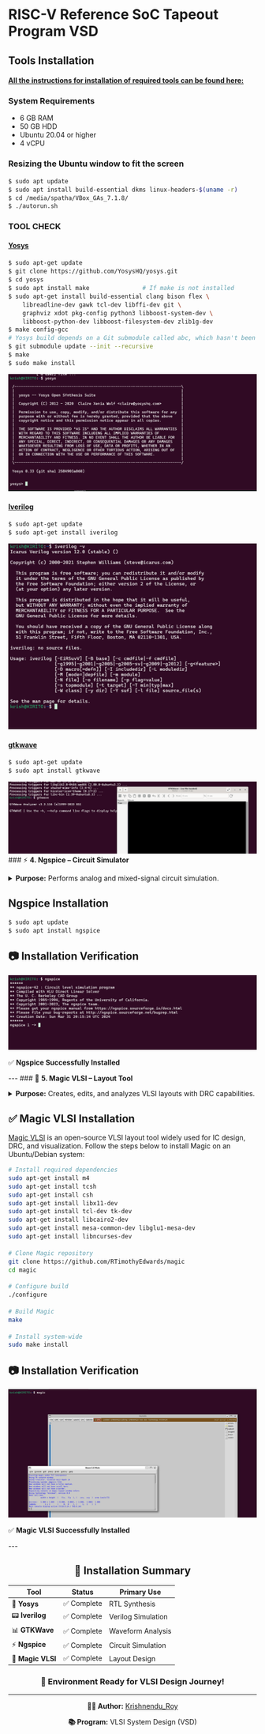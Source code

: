 # RISC-V Reference SoC Tapeout Program VSD

## Tools Installation

#### <ins>All the instructions for installation of required tools can be found here:</ins>

### **System Requirements**

- 6 GB RAM
- 50 GB HDD
- Ubuntu 20.04 or higher
- 4 vCPU

### **Resizing the Ubuntu window to fit the screen**

```bash
$ sudo apt update
$ sudo apt install build-essential dkms linux-headers-$(uname -r)
$ cd /media/spatha/VBox_GAs_7.1.8/
$ ./autorun.sh
```
### **TOOL CHECK**

#### <ins>**Yosys**</ins>

```bash
$ sudo apt-get update
$ git clone https://github.com/YosysHQ/yosys.git
$ cd yosys
$ sudo apt install make               # If make is not installed
$ sudo apt-get install build-essential clang bison flex \
    libreadline-dev gawk tcl-dev libffi-dev git \
    graphviz xdot pkg-config python3 libboost-system-dev \
    libboost-python-dev libboost-filesystem-dev zlib1g-dev
$ make config-gcc
# Yosys build depends on a Git submodule called abc, which hasn't been initialized yet. You need to run the following command before running make
$ git submodule update --init --recursive
$ make 
$ sudo make install
```

![Alt Text](Images/yosys.png)

#### <ins>**Iverilog**</ins>

```bash
$ sudo apt-get update
$ sudo apt-get install iverilog
```

![Alt Text](Images/Iverilog.png)

#### <ins>**gtkwave**</ins>

```bash
$ sudo apt-get update
$ sudo apt install gtkwave
```

![Alt Text](Images/gtkwave.png) ### ⚡ **4. Ngspice – Circuit Simulator**

<details>
<summary><b>Purpose:</b> Performs analog and mixed-signal circuit simulation.</summary>
Ngspice is a mixed-level/mixed-signal circuit simulator based on Spice3f5, Cider1b1 and Xspice.
</details>

## **Ngspice Installation**

```bash
$ sudo apt update
$ sudo apt install ngspice
```

## 📷 **Installation Verification**

![Alt Text](Images/ngspice.png)

✅ **Ngspice Successfully Installed**

--- ### 🎨 **5. Magic VLSI – Layout Tool**

<details>
<summary><b>Purpose:</b> Creates, edits, and analyzes VLSI layouts with DRC capabilities.</summary>
Magic VLSI is an open-source VLSI layout tool widely used for IC design, DRC, and visualization.
</details>

## ✅ **Magic VLSI Installation**

[Magic VLSI](http://opencircuitdesign.com/magic/) is an open-source VLSI layout tool widely used for IC design, DRC, and visualization. Follow the steps below to install Magic on an Ubuntu/Debian system:

```bash
# Install required dependencies
sudo apt-get install m4
sudo apt-get install tcsh
sudo apt-get install csh
sudo apt-get install libx11-dev
sudo apt-get install tcl-dev tk-dev
sudo apt-get install libcairo2-dev
sudo apt-get install mesa-common-dev libglu1-mesa-dev
sudo apt-get install libncurses-dev

# Clone Magic repository
git clone https://github.com/RTimothyEdwards/magic
cd magic

# Configure build
./configure

# Build Magic
make

# Install system-wide
sudo make install
```

## 📷 **Installation Verification**

![Alt Text](Images/magic.png)

✅ **Magic VLSI Successfully Installed**

--- <div align="center">

## 🎉 **Installation Summary**

| Tool | Status | Primary Use |
|------|--------|-------------|
| 🧠 **Yosys** | ✅ Complete | RTL Synthesis |
| 📟 **Iverilog** | ✅ Complete | Verilog Simulation |
| 📊 **GTKWave** | ✅ Complete | Waveform Analysis |
| ⚡ **Ngspice** | ✅ Complete | Circuit Simulation |
| 🎨 **Magic VLSI** | ✅ Complete | Layout Design |

### 🚀 **Environment Ready for VLSI Design Journey!**

</div>

---

<div align="center">

**👨‍💻 Author:** [Krishnendu_Roy](https://github.com/rkrish00568)

**📚 Program:** VLSI System Design (VSD)

</div>
